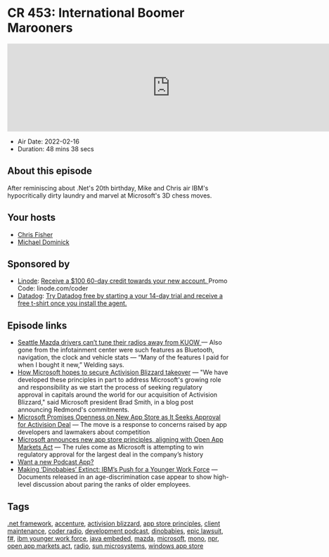 # CR 453: International Boomer Marooners

<iframe src="https://player.fireside.fm/v2/MLf2ZzhC+OPbXbXjS?theme=dark" width="740" height="200" frameborder="0" scrolling="no"></iframe>

* Air Date: 2022-02-16
* Duration: 48 mins 38 secs

## About this episode

After reminiscing about .Net's 20th birthday, Mike and Chris air IBM's hypocritically dirty laundry and marvel at Microsoft's 3D chess moves.

## Your hosts
* [Chris Fisher](https://coder.show/hosts/chrislas)
* [Michael Dominick](https://coder.show/hosts/michael)

## Sponsored by

  * [Linode](https://linode.com/coder): [Receive a $100 60-day credit towards your new account. ](https://linode.com/coder) Promo Code: linode.com/coder
  * [Datadog](http://datadog.com/coderradio): [Try Datadog free by starting a your 14-day trial and receive a free t-shirt once you install the agent.](http://datadog.com/coderradio)



## Episode links

  * [Seattle Mazda drivers can’t tune their radios away from KUOW ](https://www.seattletimes.com/seattle-news/thanks-to-a-glitch-some-seattle-mazda-drivers-cant-tune-their-radios-away-from-kuow/ "Seattle Mazda drivers can’t tune their radios away from KUOW ") — Also gone from the infotainment center were such features as Bluetooth, navigation, the clock and vehicle stats — “Many of the features I paid for when I bought it new,” Welding says.
  * [How Microsoft hopes to secure Activision Blizzard takeover](https://www.theregister.com/2022/02/09/microsoft_app_rules/ "How Microsoft hopes to secure Activision Blizzard takeover") — "We have developed these principles in part to address Microsoft's growing role and responsibility as we start the process of seeking regulatory approval in capitals around the world for our acquisition of Activision Blizzard," said Microsoft president Brad Smith, in a blog post announcing Redmond's commitments.
  * [Microsoft Promises Openness on New App Store as It Seeks Approval for Activision Deal](https://www.wsj.com/articles/microsoft-promises-openness-on-new-app-store-as-it-seeks-approval-for-activision-acquisition-11644424237?mod=djemalertNEWS "Microsoft Promises Openness on New App Store as It Seeks Approval for Activision Deal") — The move is a response to concerns raised by app developers and lawmakers about competition 
  * [Microsoft announces new app store principles, aligning with Open App Markets Act](https://www.washingtonpost.com/technology/2022/02/09/microsoft-app-store-principles/ "Microsoft announces new app store principles, aligning with Open App Markets Act") — The rules come as Microsoft is attempting to win regulatory approval for the largest deal in the company’s history 
  * [Want a new Podcast App?](https://podcastindex.org/apps "Want a new Podcast App?")
  * [Making ‘Dinobabies’ Extinct: IBM’s Push for a Younger Work Force](https://www.nytimes.com/2022/02/12/business/economy/ibm-age-discrimination.html "Making ‘Dinobabies’ Extinct: IBM’s Push for a Younger Work Force") — Documents released in an age-discrimination case appear to show high-level discussion about paring the ranks of older employees.



## Tags

[.net framework](https://coder.show/tags/.net%20framework), [accenture](https://coder.show/tags/accenture), [activision blizzard](https://coder.show/tags/activision%20blizzard), [app store principles](https://coder.show/tags/app%20store%20principles), [client maintenance](https://coder.show/tags/client%20maintenance), [coder radio](https://coder.show/tags/coder%20radio), [development podcast](https://coder.show/tags/development%20podcast), [dinobabies](https://coder.show/tags/dinobabies), [epic lawsuit](https://coder.show/tags/epic%20lawsuit), [f#](https://coder.show/tags/f%23), [ibm younger work force](https://coder.show/tags/ibm%20younger%20work%20force), [java embeded](https://coder.show/tags/java%20embeded), [mazda](https://coder.show/tags/mazda), [microsoft](https://coder.show/tags/microsoft), [mono](https://coder.show/tags/mono), [npr](https://coder.show/tags/npr), [open app markets act](https://coder.show/tags/open%20app%20markets%20act), [radio](https://coder.show/tags/radio), [sun microsystems](https://coder.show/tags/sun%20microsystems), [windows app store](https://coder.show/tags/windows%20app%20store)